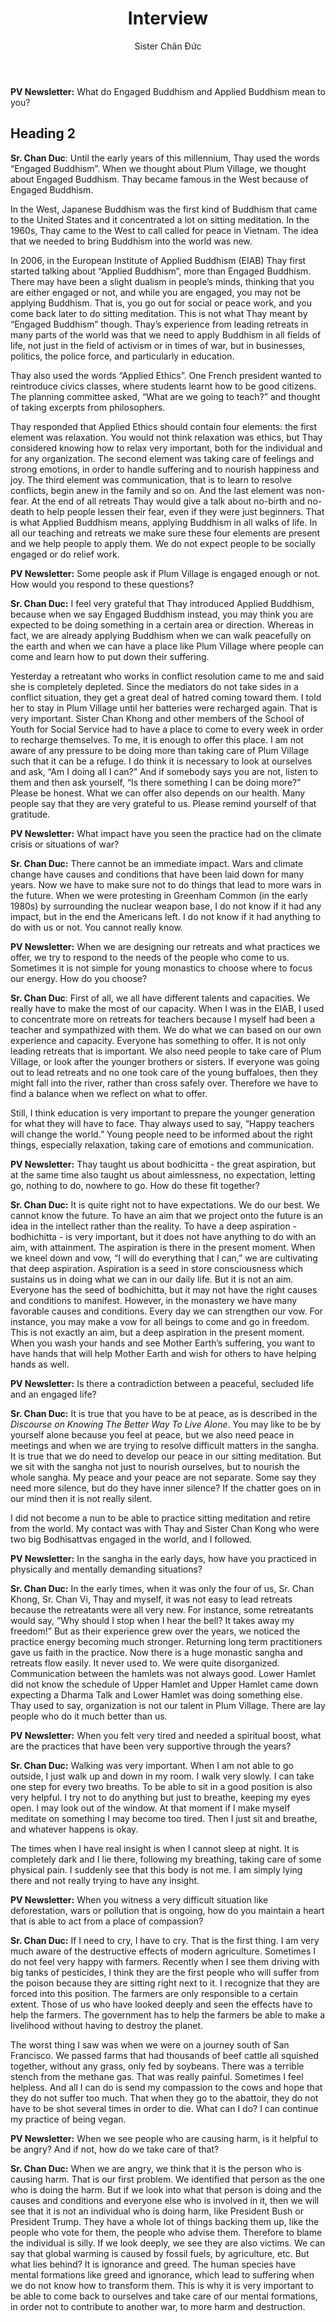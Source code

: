 ﻿---
title: Interview
author: Sister Chân Đức
---

<!-- Interview with Sister Chan Duc, 6.11.2022 -->

**PV Newsletter:** What do Engaged Buddhism and Applied Buddhism mean to you?

## Heading 2

**Sr. Chan Duc**: Until the early years of this millennium, Thay used the words “Engaged Buddhism”. When we thought about Plum Village, we thought about Engaged Buddhism. Thay became famous in the West because of Engaged Buddhism.

In the West, Japanese Buddhism was the first kind of Buddhism that came to the United States and it concentrated a lot on sitting meditation. In the 1960s, Thay came to the West to call called for peace in Vietnam. The idea that we needed to bring Buddhism into the world was new.

In 2006, in the European Institute of Applied Buddhism (EIAB) Thay first started talking about “Applied Buddhism”, more than Engaged Buddhism. There may have been a slight dualism in people’s minds, thinking that you are either engaged or not, and while you are engaged, you may not be applying Buddhism. That is, you go out for social or peace work, and you come back later to do sitting meditation. This is not what Thay meant by “Engaged Buddhism” though. Thay’s experience from leading retreats in many parts of the world was that we need to apply Buddhism in all fields of life, not just in the field of activism or in times of war, but in businesses, politics, the police force, and particularly in education.

Thay also used the words “Applied Ethics”. One French president wanted to reintroduce civics classes, where students learnt how to be good citizens. The planning committee asked, “What are we going to teach?” and thought of taking excerpts from philosophers.

Thay responded that Applied Ethics should contain four elements: the first element was relaxation. You would not think relaxation was ethics, but Thay considered knowing how to relax very important, both for the individual and for any organization. The second element was taking care of feelings and strong emotions, in order to handle suffering and to nourish happiness and joy. The third element was communication, that is to learn to resolve conflicts, begin anew in the family and so on. And the last element was non-fear. At the end of all retreats Thay would give a talk about no-birth and no-death to help people lessen their fear, even if they were just beginners. That is what Applied Buddhism means, applying Buddhism in all walks of life. In all our teaching and retreats we make sure these four elements are present and we help people to apply them. We do not expect people to be socially engaged or do relief work.

**PV Newsletter:** Some people ask if Plum Village is engaged enough or not. How would you respond to these questions?

**Sr. Chan Duc:** I feel very grateful that Thay introduced Applied Buddhism, because when we say Engaged Buddhism instead, you may think you are expected to be doing something in a certain area or direction. Whereas in fact, we are already applying Buddhism when we can walk peacefully on the earth and when we can have a place like Plum Village where people can come and learn how to put down their suffering.

Yesterday a retreatant who works in conflict resolution came to me and said she is completely depleted. Since the mediators do not take sides in a conflict situation, they get a great deal of hatred coming toward them. I told her to stay in Plum Village until her batteries were recharged again. That is very important. Sister Chan Khong and other members of the School of Youth for Social Service had to have a place to come to every week in order to recharge themselves. To me, it is enough to offer this place. I am not aware of any pressure to be doing more than taking care of Plum Village such that it can be a refuge. I do think it is necessary to look at ourselves and ask, “Am I doing all I can?” And if somebody says you are not, listen to them and then ask yourself, “Is there something I can be doing more?” Please be honest. What we can offer also depends on our health. Many people say that they are very grateful to us. Please remind yourself of that gratitude.

**PV Newsletter:** What impact have you seen the practice had on the climate crisis or situations of war?

**Sr. Chan Duc:** There cannot be an immediate impact. Wars and climate change have causes and conditions that have been laid down for many years. Now we have to make sure not to do things that lead to more wars in the future. When we were protesting in Greenham Common (in the early 1980s) by surrounding the nuclear weapon base, I do not know if it had any impact, but in the end the Americans left. I do not know if it had anything to do with us or not. You cannot really know.

**PV Newsletter:** When we are designing our retreats and what practices we offer, we try to respond to the needs of the people who come to us. Sometimes it is not simple for young monastics to choose where to focus our energy. How do you choose?

**Sr. Chan Duc**: First of all, we all have different talents and capacities. We really have to make the most of our capacity. When I was in the EIAB, I used to concentrate more on retreats for teachers because I myself had been a teacher and sympathized with them. We do what we can based on our own experience and capacity. Everyone has something to offer. It is not only leading retreats that is important. We also need people to take care of Plum Village, or look after the younger brothers or sisters. If everyone was going out to lead retreats and no one took care of the young buffaloes, then they might fall into the river, rather than cross safely over. Therefore we have to find a balance when we reflect on what to offer.

Still, I think education is very important to prepare the younger generation for what they will have to face. Thay always used to say, “Happy teachers will change the world.” Young people need to be informed about the right things, especially relaxation, taking care of emotions and communication.

**PV Newsletter:** Thay taught us about bodhicitta - the great aspiration, but at the same time also taught us about aimlessness, no expectation, letting go, nothing to do, nowhere to go. How do these fit together?

**Sr. Chan Duc:** It is quite right not to have expectations. We do our best. We cannot know the future. To have an aim that we project onto the future is an idea in the intellect rather than the reality. To have a deep aspiration - bodhichitta - is very important, but it does not have anything to do with an aim, with attainment. The aspiration is there in the present moment. When we kneel down and vow, “I will do everything that I can,” we are cultivating that deep aspiration. Aspiration is a seed in store consciousness which sustains us in doing what we can in our daily life. But it is not an aim. Everyone has the seed of bodhichitta, but it may not have the right causes and conditions to manifest. However, in the monastery we have many favorable causes and conditions. Every day we can strengthen our vow. For instance, you may make a vow for all beings to come and go in freedom. This is not exactly an aim, but a deep aspiration in the present moment. When you wash your hands and see Mother Earth’s suffering, you want to have hands that will help Mother Earth and wish for others to have helping hands as well.

**PV Newsletter:** Is there a contradiction between a peaceful, secluded life and an engaged life?

**Sr. Chan Duc:** It is true that you have to be at peace, as is described in the *Discourse on Knowing The Better Way To Live Alone*. You may like to be by yourself alone because you feel at peace, but we also need peace in meetings and when we are trying to resolve difficult matters in the sangha. It is true that we do need to develop our peace in our sitting meditation. But we sit with the sangha not just to nourish ourselves, but to nourish the whole sangha. My peace and your peace are not separate. Some say they need more silence, but do they have inner silence? If the chatter goes on in our mind then it is not really silent.

I did not become a nun to be able to practice sitting meditation and retire from the world. My contact was with Thay and Sister Chan Kong who were two big Bodhisattvas engaged in the world, and I followed.

**PV Newsletter:** In the sangha in the early days, how have you practiced in physically and mentally demanding situations?

**Sr. Chan Duc:** In the early times, when it was only the four of us, Sr. Chan Khong, Sr. Chan Vi, Thay and myself, it was not easy to lead retreats because the retreatants were all very new. For instance, some retreatants would say, “Why should I stop when I hear the bell? It takes away my freedom!” But as their experience grew over the years, we noticed the practice energy becoming much stronger. Returning long term practitioners gave us faith in the practice. Now there is a huge monastic sangha and retreats flow easily. It never used to. We were quite disorganized. Communication between the hamlets was not always good. Lower Hamlet did not know the schedule of Upper Hamlet and Upper Hamlet came down expecting a Dharma Talk and Lower Hamlet was doing something else. Thay used to say, organization is not our talent in Plum Village. There are lay people who do it much better than us.

**PV Newsletter:** When you felt very tired and needed a spiritual boost, what are the practices that have been very supportive through the years?

**Sr. Chan Duc:** Walking was very important. When I am not able to go outside, I just walk up and down in my room. I walk very slowly. I can take one step for every  two breaths. To be able to sit in a good position is also very helpful. I try not to do anything but just to breathe, keeping my eyes open. I may look out of the window. At that moment if I make myself meditate on something I may become too tired. Then I just sit and breathe, and whatever happens is okay.

The times when I have real insight is when I cannot sleep at night. It is completely dark and I lie there, following my breathing, taking care of some physical pain. I suddenly see that this body is not me. I am simply lying there and not really trying to have any insight.

**PV Newsletter:** When you witness a very difficult situation like deforestation, wars or pollution that is ongoing, how do you maintain a heart that is able to act from a place of compassion?

**Sr. Chan Duc:** If I need to cry, I have to cry. That is the first thing. I am very much aware of the destructive effects of modern agriculture. Sometimes I do not feel very happy with farmers. Recently when I see them driving with big tanks of pesticides, I think they are the first people who will suffer from the poison because they are sitting right next to it. I recognize that they are forced into this position. The farmers are only responsible to a certain extent. Those of us who have looked deeply and seen the effects have to help the farmers. The government has to help the farmers be able to make a livelihood without having to destroy the planet.

The worst thing I saw was when we were on a journey south of San Francisco. We passed farms that had thousands of beef cattle all squished together, without any grass, only fed by soybeans. There was a terrible stench from the methane gas. That was really painful. Sometimes I feel helpless. And all I can do is send my compassion to the cows and hope that they do not suffer too much. That when they go to the abattoir, they do not have to be shot several times in order to die. What can I do? I can continue my practice of being vegan.

**PV Newsletter:** When we see people who are causing harm, is it helpful to be angry? And if not, how do we take care of that?

**Sr. Chan Duc:** When we are angry, we think that it is the person who is causing harm. That is our first problem. We identified that person as the one who is doing the harm. But if we look into what that person is doing and the causes and conditions and everyone else who is involved in it, then we will see that it is not an individual who is doing harm, like President Bush or President Trump. They have a whole lot of things backing them up, like the people who vote for them, the people who advise them. Therefore to blame the individual is silly. If we look deeply, we see they are also victims. We can say that global warming is caused by fossil fuels, by agriculture, etc. But what lies behind? It is ignorance and greed. The human species have mental formations like greed and ignorance, which lead to suffering when we do not know how to transform them. This is why it is very important to be able to come back to ourselves and take care of our mental formations, in order not to contribute to another war, to more harm and destruction.